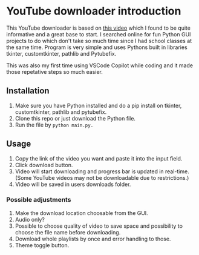 # YouTube downloader introduction

This YouTube downloader is based on [this video](https://youtu.be/NI9LXzo0UY0) which I found to be quite informative and a great base to start. I searched online for fun Python GUI projects to do which don't take so much time since I had school classes at the same time. Program is very simple and uses Pythons built in libraries tkinter, customtkinter, pathlib and Pytubefix.

This was also my first time using VSCode Copilot while coding and it made those repetative steps so much easier.

## Installation

1. Make sure you have Python installed and do a pip install on tkinter, customtkinter, pathlib and pytubefix.
2. Clone this repo or just download the Python file.
3. Run the file by ```python main.py.```

## Usage

1. Copy the link of the video you want and paste it into the input field.
2. Click download button.
3. Video will start downloading and progress bar is updated in real-time. (Some YouTube videos may not be downloadable due to restrictions.)
4. Video will be saved in users downloads folder.

### Possible adjustments

1. Make the download location choosable from the GUI.
2. Audio only?
3. Possible to choose quality of video to save space and possibility to choose the file name before downloading.
4. Download whole playlists by once and error handling to those.
5. Theme toggle button.